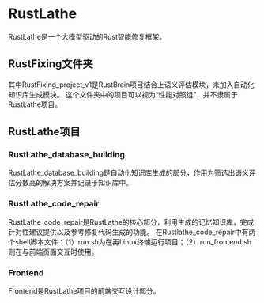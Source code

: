 # RustLathe
RustLathe是一个大模型驱动的Rust智能修复框架。
## RustFixing文件夹
其中RustFixing_project_v1是RustBrain项目结合上语义评估模块，未加入自动化知识库生成模块。
这个文件夹中的项目可以视为“性能对照组”，并不隶属于RustLathe项目。
## RustLathe项目
### RustLathe_database_building
RustLathe_database_building是自动化知识库生成的部分，作用为筛选出语义评估分数高的解决方案并记录于知识库中。
### RustLathe_code_repair
RustLathe_code_repair是RustLathe的核心部分，利用生成的记忆知识库，完成针对性建议提供以及参考修复代码生成的功能。
在Rustlathe_code_repair中有两个shell脚本文件：（1）run.sh为在再Linux终端运行项目；（2）run_frontend.sh则在与前端页面交互时使用。
### Frontend
Frontend是RustLathe项目的前端交互设计部分。
